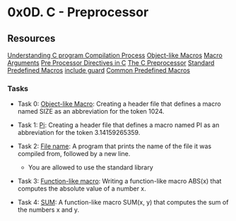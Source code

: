# 0x0D. C - Preprocessor
## Resources

[Understanding C program Compilation Process](https://www.youtube.com/watch?v=eW5he5uFBNM)
[Object-like Macros](https://gcc.gnu.org/onlinedocs/gcc-5.1.0/cpp/Object-like-Macros.html#Object-like-Macros)
[Macro Arguments](https://gcc.gnu.org/onlinedocs/gcc-5.1.0/cpp/Macro-Arguments.html#Macro-Arguments)
[Pre Processor Directives in C](https://www.youtube.com/watch?v=X6HiYbY3Uak)
[The C Preprocessor](https://www.cprogramming.com/tutorial/cpreprocessor.html)
[Standard Predefined Macros](https://gcc.gnu.org/onlinedocs/gcc-5.1.0/cpp/Standard-Predefined-Macros.html#Standard-Predefined-Macros)
[include guard](https://en.wikipedia.org/wiki/Include_guard)
[Common Predefined Macros](https://gcc.gnu.org/onlinedocs/gcc-5.1.0/cpp/Common-Predefined-Macros.html#Common-Predefined-Macros)

### Tasks
+ Task 0: [Object-like Macro](): Creating a header file that defines a macro named SIZE as an abbreviation for the token 1024.
+ Task 1: [Pi](): Creating a header file that defines a macro named PI as an abbreviation for the token 3.14159265359.
+ Task 2: [File name](): A program that prints the name of the file it was compiled from, followed by a new line.

	+ You are allowed to use the standard library
+ Task 3: [Function-like macro](): Writing a function-like macro ABS(x) that computes the absolute value of a number x.
+ Task 4: [SUM](): A function-like macro SUM(x, y) that computes the sum of the numbers x and y.
